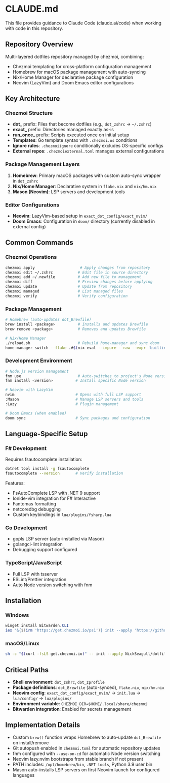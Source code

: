 # CLAUDE.md

This file provides guidance to Claude Code (claude.ai/code) when working with code in this repository.

## Repository Overview

Multi-layered dotfiles repository managed by chezmoi, combining:
- Chezmoi templating for cross-platform configuration management
- Homebrew for macOS package management with auto-syncing
- Nix/Home Manager for declarative package configuration
- Neovim (LazyVim) and Doom Emacs editor configurations

## Key Architecture

### Chezmoi Structure
- **dot_** prefix: Files that become dotfiles (e.g., `dot_zshrc` → `~/.zshrc`)
- **exact_** prefix: Directories managed exactly as-is
- **run_once_** prefix: Scripts executed once on initial setup
- **Templates**: Go template syntax with `.chezmoi.os` conditions
- **Ignore rules**: `.chezmoiignore` conditionally excludes OS-specific configs
- **External repos**: `.chezmoiexternal.toml` manages external configurations

### Package Management Layers
1. **Homebrew**: Primary macOS packages with custom auto-sync wrapper in `dot_zshrc`
2. **Nix/Home Manager**: Declarative system in `flake.nix` and `nix/hm.nix`
3. **Mason (Neovim)**: LSP servers and development tools

### Editor Configurations
- **Neovim**: LazyVim-based setup in `exact_dot_config/exact_nvim/`
- **Doom Emacs**: Configuration in `doom/` directory (currently disabled in external config)

## Common Commands

### Chezmoi Operations
```bash
chezmoi apply                    # Apply changes from repository
chezmoi edit ~/.zshrc           # Edit file in source directory
chezmoi add ~/.newfile          # Add new file to management
chezmoi diff                    # Preview changes before applying
chezmoi update                  # Update from repository
chezmoi managed                 # List managed files
chezmoi verify                  # Verify configuration
```

### Package Management
```bash
# Homebrew (auto-updates dot_Brewfile)
brew install <package>          # Installs and updates Brewfile
brew remove <package>           # Removes and updates Brewfile

# Nix/Home Manager
./reload.sh                     # Rebuild home-manager and sync doom
home-manager switch --flake .#$(nix eval --impure --raw --expr 'builtins.currentSystem')
```

### Development Environment
```bash
# Node.js version management
fnm use                         # Auto-switches to project's Node version
fnm install <version>          # Install specific Node version

# Neovim with LazyVim
nvim                           # Opens with full LSP support
:Mason                         # Manage LSP servers and tools
:Lazy                          # Plugin management

# Doom Emacs (when enabled)
doom sync                      # Sync packages and configuration
```

## Language-Specific Setup

### F# Development
Requires fsautocomplete installation:
```bash
dotnet tool install -g fsautocomplete
fsautocomplete --version       # Verify installation
```

Features:
- FsAutoComplete LSP with .NET 9 support
- Ionide-vim integration for F# Interactive
- Fantomas formatting
- netcoredbg debugging
- Custom keybindings in `lua/plugins/fsharp.lua`

### Go Development
- gopls LSP server (auto-installed via Mason)
- golangci-lint integration
- Debugging support configured

### TypeScript/JavaScript
- Full LSP with tsserver
- ESLint/Prettier integration
- Auto Node version switching with fnm

## Installation

### Windows
```powershell
winget install Bitwarden.CLI
iex "&{$(irm 'https://get.chezmoi.io/ps1')} init --apply 'https://github.com/NickSeagull/dotfiles.git'"
```

### macOS/Linux
```bash
sh -c "$(curl -fsLS get.chezmoi.io)" -- init --apply NickSeagull/dotfiles
```

## Critical Paths

- **Shell environment**: `dot_zshrc`, `dot_zprofile`
- **Package definitions**: `dot_Brewfile` (auto-synced), `flake.nix`, `nix/hm.nix`
- **Neovim config**: `exact_dot_config/exact_nvim/` → `init.lua` → `lua/config/` → `lua/plugins/`
- **Environment variable**: `CHEZMOI_DIR=$HOME/.local/share/chezmoi`
- **Bitwarden integration**: Enabled for secrets management

## Implementation Details

- Custom `brew()` function wraps Homebrew to auto-update `dot_Brewfile` on install/remove
- Git autopush enabled in `chezmoi.toml` for automatic repository updates
- fnm configured with `--use-on-cd` for automatic Node version switching
- Neovim lazy.nvim bootstraps from stable branch if not present
- PATH includes: `/opt/homebrew/bin`, `.NET tools`, Python 3.9 user bin
- Mason auto-installs LSP servers on first Neovim launch for configured languages